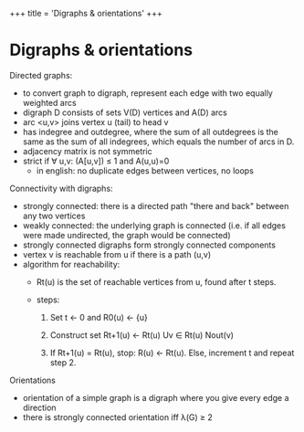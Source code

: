 +++
title = 'Digraphs & orientations'
+++
# Digraphs & orientations
Directed graphs:

- to convert graph to digraph, represent each edge with two equally weighted arcs
- digraph D consists of sets V(D) vertices and A(D) arcs
- arc \<u,v> joins vertex u (tail) to head v
- has indegree and outdegree, where the sum of all outdegrees is the same as the sum of all indegrees, which equals the number of arcs in D.
- adjacency matrix is not symmetric
- strict if ∀ u,v: (A[u,v]) ≤ 1 and A(u,u)=0
    - in english: no duplicate edges between vertices, no loops

Connectivity with digraphs:

- strongly connected: there is a directed path "there and back" between any two vertices
- weakly connected: the underlying graph is connected (i.e. if all edges were made undirected, the graph would be connected)
- strongly connected digraphs form strongly connected components
- vertex v is reachable from u if there is a path (u,v)
- algorithm for reachability:
    - Rt(u) is the set of reachable vertices from u, found after t steps.
    - steps:

        1. Set t ← 0 and R0(u) ← {u}
        2. Construct set Rt+1(u) ← Rt(u) Uv ∈ Rt(u) Nout(v)

        3. If Rt+1(u) = Rt(u), stop: R(u) ← Rt(u). Else, increment t and repeat step 2.

Orientations

- orientation of a simple graph is a digraph where you give every edge a direction
- there is strongly connected orientation iff λ(G) ≥ 2
